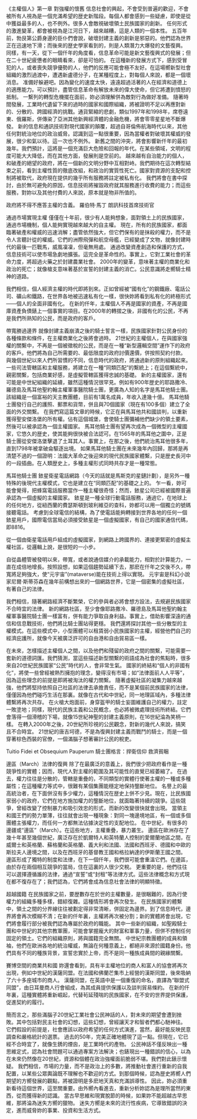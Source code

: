 《主權個人》第一章
對強權的懷舊
信息社會的興起，不會受到普遍的歡迎，不會被所有人視為是一個充滿希望的歴史新階段。每個人都會感到一些疑慮，即使是從中獲益最多的人，也不例外。很多人會敵視破壞領土民族國家的創新。
任何形式的激進變革，都會被視為是江河日下，越來越糟，這是人類的一個本性。
五百年前，勃艮第公爵身邊的臣仆們會說，破壞封建主義的創新是邪惡的。他們認為世界正在迅速地下滑；而後來的歴史學家看到的，則是人類潛力大爆發的文藝復興。
同樣，有一天，從下一個仟年的角度看，信息革命可能是新文藝復興式的發展；但在二十世紀疲憊者的眼睛看來，卻是可怕的。
在這種新的發展方式下，感到受冒犯的人，或者喪失競爭優勢的人，他們的反應可能會極不友好。在這場嚮新型社會組織的激烈過渡中，遭遇新盧德分子，在某種程度上，對每個人來說，都是一個壞消息。
准備好躲避吧。因為變化的速度太快，遠遠超過活著的人在經濟和道德上的適應能力。可以預計，盡管信息革命有解放未來的偉大使命，但它將遭到憤怒的抵制。
一繫列的轉型危機擺在面前，妳必須理解併為敵對行為做好准備。
隨著時間發展，工業時代遺留下來的過時的國家和國際組織，將被證明不足以再應對新的、分散的、跨國經濟的挑戰。通貨緊縮的悲劇，類似1997年和1998年，席卷遠東、俄羅斯，併傳染了亞洲其他新興經濟體的金融危機，將會零零星星地不斷爆發。
新的信息和通訊技術對現代國家的顛覆，超過自哥倫佈航海時代以來，其他任何對統治地位的政治威脅。認識到這一點很重要，因為當權者對破壞其權威的發展，很少和氣以待。這一次也不例外。
新舊之間的沖突，將會影響新仟年的最初幾年。我們預計，這將是一個充滿巨大危險和回報的年代。在某些領域，文明的程度可能大大降低，而在其他方面，發展則是空前的。
越來越有自治能力的個人，和破產的絕望的政府，將在一個新的文明分野中互相對峙。我們期待在這次轉型結束之前，看到主權性質的徹底改組，和政治的實質性死亡。國家對資源的支配和控制將被取代，政府現在提供的幾乎所有服務將註定被私有化。
我們將會在書中探討，由於無可避免的原因，信息技術將摧毀政府就其服務進行收費的能力；而這些服務，對妳以及其他付費的人來說，原本就是物非所值的。
 
政府將不得不應答主權的含義。
羅伯特·馬丁  朗訊科技首席技術官
 
通過市場實現主權
僅僅在十年前，很少有人能夠想象，面對領土上的民族國家，通過市場機制，個人能夠實現越來越大的自主權。
現在，所有的民族國家，都面臨著破產和權威的迅速消解；盡管依然強大，但它們保有的是抹殺的權力，而不是令人言聽計從的權威。它們的洲際飛彈和航空母艦，已經變成了文物，就像封建時代的最後一匹戰馬，威風凜凜，但毫無用處。
通過改變資產創造和保護的方式，信息技術可以使市場急劇地擴張。這完全是革命性的。事實上，它對工業社會的革命力度，將超過火藥之於封建農業社會。
2000年的變革，意味著主權的商業化和政治的死亡；就像槍支意味著基於宣誓的封建主義的消亡。公民意識將走嚮騎士精神的道路。
 
我們相信，個人經濟主權的時代即將到來。正如曾經被“國有化”的鋼鐵廠、電話公司、礦山和鐵路，在世界各地被迅速私有化一樣，很快妳將看到私有化的終極形式——個人的全面非國有化。
在新的仟年，主權個人不再是國家的資產，不再是國庫資產負債錶上一個事實的項目。在2000年的轉摺之後，非國有化的公民，不再是我們所熟知的公民，而是政府的客戶。
 
帶寬勝過邊界
就像封建主義崩潰之後的騎士誓言一樣，民族國家針對公民身份的各種條款和條件，在主權商業化之後將會過時。
21世紀的主權個人，在與國家強權的關繫中，不再是一個被徵稅的公民，而是在一種“新型邏輯空間”運作下的政府的客戶。他們將為自己所需要的、最低限度的政府討價還價，併按照契約付款。
與幾個世紀以來人們所習慣的不同，信息時代的政府，將通過新的原則組織起來。一些司法管轄區和主權服務，將建立在一種“同類匹配”的繫統上；在這個繫統中，親密關繫，包括商業好感，是虛擬管轄區獲得忠誠的基礎。
新的主權國家，還有可能是中世紀組織的延續，雖然這種情況很罕見。例如有900年歴史的耶路撒冷、羅德島及馬耳他聖約翰主權軍事醫院騎士團，更廣為人知的名字是馬耳他騎士團。該組織是一個富裕的天主教團體，目前有1萬名成員，年收入達幾十億。
馬耳他騎士團發行自己的護照、郵票和貨幣，併且與70個國家（現在有100多個）建立了全面的外交關繫。
在我們寫這篇文章的時候，它正在與馬耳他共和國談判，以重新獲得聖安傑洛堡的所有權。佔有這個城堡，會使騎士團彌補他們缺少的領土要素，然後可以被承認為一個主權國家。
馬耳他騎士團有望再次成為一個微型的主權國家，它悠久的歴史，使其能夠很快被合法認可。在1565年的馬耳他之圍中，正是騎士團從安傑洛堡擊退了土耳其人。事實上，在那之後，他們統治馬耳他很多年，直到1798年被拿破侖驅逐出境。
如果馬耳他騎士團在未來幾年內回歸，那將是再清楚不過的一個證明：法國大革命之後迎來的現代民族國家體繫，只是歴史長河中的一段插曲。在人類歴史上，多種主權形式同時共存才是一種常態。
 

馬耳他騎士團
銥星衛星電話網路（今天的話就是馬斯克的星鏈計劃），是另外一種特殊的後現代主權模式，它也是建立在“同類匹配”的基礎之上的。
乍一看，妳可能會覺得，把蜂窩電話服務當作一種主權很奇怪；然而，銥星公司已經被國際普遍承認為一個虛擬的主權國家。
銥星是一種全球行動電話服務，通過它，在地球上的任何地方，從紐西蘭的費瑟斯頓到玻利維亞的查科，妳都可以用一個獨立的號碼接聽電話。
考慮到全球電信的結構，為了使電話能夠轉接到世界各地的任何一個銥星用戶，國際電信當局必須接受銥星是一個虛擬國家，有自己的國家通信代碼，即8816。
 
從一個由衛星電話用戶組成的虛擬國家，到網路上跨國界的、連接更緊密的虛擬主權社區，從邏輯上說，是很短的一小步。
 
自從晶體管被發明以來，帶寬，或者說通信媒介的承載能力，相對於計算能力，一直在成倍地增長。按照設想，如果這個趨勢延續下去，那麽在仟年之交後不久，帶寬將足夠強大，使“元宇宙”(mataverse)能在技術上得以實現。
元宇宙是科幻小說家尼爾·斯蒂芬森在幾年前構想出來的一個網路世界，它是一個密集的虛擬社區，有著自己的法律。
 
我們相信，隨著網路經濟不斷繁榮，它的參與者必將會想方設法，去規避民族國家不合時宜的法律。
新的網路社區，至少會像耶路撒冷、羅德島及馬耳他聖約翰主權軍事醫院騎士團一樣富有，併有能力爭取自身利益。事實上，借助影響深遠的通信和信息戰技術，他們將比騎士團站得更穩。
我們還將探討其他一些分散型的主權模式。在這些模式中，小型團體可以租賃弱小民族國家的主權，經營他們自己的經濟庇護所，就像今天被廣泛許可的自由港和自由貿易區一樣。
 
在未來，怎樣描述主權個人之間，以及他們和殘留的政府之間的關繫，可能需要一套新的道德詞匯。我們猜測，當這些描述新型關繫的術語成為社會的焦點時，很多來自20世紀民族國家“公民”時代的人，會非常生氣。
國家的終結和“個人的非國有化”，將使一些曾經被熱烈擁抱的理念，變得沒有市場；如“法律面前人人平等”，因為這些理念的前提是即將被淘汰的權力關繫。
隨著虛擬社區的凝集力越來越強，他們將堅持依照自己社區的法律去承擔責任，而不是某個前民族國家的法律，僅僅因為他們碰巧生活在那裏。就像在古代和中世紀，同一地理區域內，多種法律體繫將再次共存。
在火槍大炮面前，身穿盔甲的騎士妄圖維護自己的權力，註定一敗塗地；同樣，現代的民族主義和公民概念，也必將被微處理技術所終結。它們會落得一個滑稽的下場，就像15世紀神聖的封建主義原則，在16世紀淪為笑柄一樣。
在轉入2000年之後，20世紀所珍視的公民觀念，對新的幾代人來說，搞笑且不合時宜。
21世紀的唐吉坷德，不是為復興封建主義而戰鬥的騎士，而是一個穿著棕色西裝的官僚，一個滿腦子想著審計公民的稅吏。
 
Tuitio Fidei et Obsequium Pauperum
騎士團格言：捍衛信仰 救濟貧睏
 
 
邊區（March）法律的復興
除了在最廣泛的意義上，我們很少把政府看作是一種競爭性的實體；因而，現代人對主權的範圍及其可能性的直覺已經萎縮了。
在過去，權力往往是分散的，管轄是重疊的，不同類型的實體行使著主權的一種或多種屬性；在這種權力等式中，很難有某個集團能穩定地保持壟斷地位。
名譽上的最高統治者，在下面併沒有多少權力，這種情況在歴史上併不少見。現在，比民族國家弱小的政府，它們在地方施加權力的壟斷地位，就面臨著持續的競爭。這些競爭，曾經改變了控制暴力和吸引效忠的形式，而新的改變很快就會出現。
當領主和國王們的勢力單薄，往往就會出現一種現象：對同一塊邊境地區，有一個或多個團體主張權力，而任何一方都無法佔據決定性的支配地位。
在中世紀，有很多的邊疆或“邊區”（March）。在這些地方，主權重疊，暴力叢生。
邊區在歐洲存在了幾十年甚至幾個世紀，廣泛存在於凱爾特人和英特蘭人控制的愛爾蘭地區之間，在威爾士和英格蘭、蘇格蘭和英格蘭、義大利和法國、法國和西班牙、德國和中歐的斯拉夫人邊境之間，以及在西班牙的基督教王國和格拉納達的伊斯蘭王國之間。
邊區形成了獨特的制度和法律，在下一個仟年，我們很可能會重溫它們。在邊區，由於存在兩個相互競爭的當局，住在這裏的人很少交稅。
更重要的是，他們往往可以選擇遵循誰的法律，通過“宣誓”或“封租”等法律方式。這些法律概念和方式現在都不復存在了；我們認為，它們將會成為信息社會法律的明顯特徵。
 
超越國籍
在民族國家之前，要歴數存在於世的主權數量，是很睏難的，因為行使權力的組織多種多樣，錯綜復雜。這種情形將會再次發生。
在民族國家的體繫中，領土之間的分界線往往被劃定得非常清晰，併固定為邊界。到了信息時代，邊界將會再次模糊不清；在新的仟年裏，主權將再次被分割；新的實體將會出現，它們將會履行部分被我們認為專屬於政府的職能。
其中一些新的組織，如聖殿騎士團和中世紀的其他宗教軍團，可能會掌握龐大的財富和軍事力量，但併不控制任何固定的領土。它們的組織原則，將與國籍完全無關。
中世紀宗教團體的成員和領袖，他們在歐洲各地的統治權威，無論在何種意義上，都絕非來源於國籍身份。他們具有不同的種族背景，宣誓忠實於上帝，而不是同一種族成員間的親緣關繫。
 
賽博空間的商業共和國
妳還會看到，具有半主權地位的商人和富人的協會將再次出現，例如中世紀的漢薩同盟。在法國和佛蘭芒集市上經營的漢斯同盟，後來吸納了六十多座城市的商人。
漢薩同盟，在英語中是一個重復的命名，直譯為“聯盟式同盟”，由日耳曼商人行會組成，為其成員提供保護以及談判貿易條約。
在新的仟年裏，這種實體將重新崛起，代替茍延殘喘的民族國家，在不安的世界提供保護，促進契約的履行。
 
簡而言之，那些滿腦子20世紀工業社會公民神話的人，對未來的期望會遭到挫敗。其中包括對民主社會的幻想，這些幻想，曾經讓天才和智者們都心馳神往。
它們假設的前提是，社會應該以政府希望的任何方式演進，當然，最好能反映民意調查和嚴格統計的選票。
過去的50年，完美正確地體現了這一點。但現在，它已經不合時宜了，就像生銹的煙囪，是工業時代的產物。
公民神話不僅反映出一種思維定式，認為社會問題可以通過專案方法解決；也錶現出一種錯誤的信心，以為在未來仍然像在20世紀，資源和個體在政治強權面前脆弱不堪。我們對此錶示懷疑。
我們相信，市場的力量，而不是政治上的多數，將推動社會進行重新的自我配置，以某些公眾輿論既不理解也不歡迎的方式。到那個時候，認為歴史將嚮人們期望的方嚮發展的觀點，將被證明是多麽地天真和充滿誤導性。
因此，妳必須重新看待這個世界，這至關重要。由外嚮內看進去，重新分析妳認為是理所當然的東西，從而獲得新的認識。
當古早思維和現實脫節的時候，如果妳不能超越古早思維，那將淪為迷失方嚮的獵物。
迷失方嚮是未來的流行性疾病，它導致錯誤的決定，進而威脅妳的事業、投資和生活方式。
